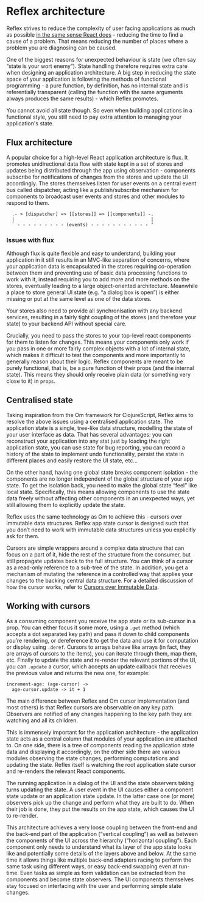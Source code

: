 # Reflex architecture

Reflex strives to reduce the complexity of user facing applications as much as possible [in the same sense React does](https://speakerdeck.com/vjeux/why-does-react-scale-jsconf-2014) - reducing the time to find a cause of a problem. That means reducing the number of places where a problem you are diagnosing can be caused.

One of the biggest reasons for unexpected behaviour is state (we often say “state is your wort enemy”). State handling therefore requires extra care when designing an application architecture. A big step in reducing the state space of your application is following the methods of functional programming - a pure function, by definition, has no internal state and is referentially transparent (calling the function with the same arguments always produces the same results) - which Reflex promotes.

You cannot avoid all state though. So even when building applications in a functional style, you still need to  pay extra attention to managing your application's state.

## Flux architecture

A popular choice for a high-level React application architecture  is flux. It promotes unidirectional data flow with state kept in a set of stores and updates being distributed through the app  using observation - components subscribe for notifications of changes from the stores and update the UI accordingly. The stores themselves listen for user events on a central event bus called dispatcher, acting like a publish/subscribe mechanism for components to broadcast user events and stores and other modules to respond to them.

```
  .- > [dispatcher] => [[stores]] => [[components]] -.
  |                                                  |
  ` - - - - - - - - - (events) - - - - - - - - - - - ‘
```

### Issues with flux

Although flux is quite flexible and easy to understand, building your application in it still results in an MVC-like separation of concerns, where your application data is encapsulated in the stores requiring co-operation between them and preventing use of basic data processing functions to work with it, instead requiring you to add more and more methods on the stores, eventually leading to a large object-oriented architecture. Meanwhile a place to store general UI state (e.g. “a dialog box is open”) is either missing or put at the same level as one of the data stores.

Your stores also need to provide all synchronisation with any backend services, resulting in a fairly tight coupling of the stores (and therefore your state) to your backend API without special care.

Crucially, you need to pass the stores to your top-level react components for them to listen for changes. This means your components only work if you pass in one or more fairly complex objects with a lot of internal state, which makes it difficult to test the components and more importantly to generally reason about their logic. Reflex components are meant to be purely functional, that is, be a pure function of their props (and the internal state). This means they should only receive plain data (or something very close to it) in `props`.

## Centralised state

Taking inspiration from the Om framework for ClojureScript, Reflex aims to resolve the above issues using a centralised application state. The application state is a single, tree-like data structure, modelling the state of your user interface as data. That has several advantages: you can reconstruct your application into any stat just by loading the right application state, you can use state for bug reporting, you can record a history of the state to implement undo functionality, persist the state in different places and easily restore the UI state, etc…

On the other hand, having one global state breaks component isolation - the components are no longer independent of the global structure of your app state. To get the isolation back, you need to make the global state “feel” like local state. Specifically, this means allowing components to use the state data freely without affecting other components in an unexpected ways, yet still allowing them to explicitly update the state.

Reflex uses the same technology as Om to achieve this - cursors over immutable data structures. Reflex app state cursor is designed such that you don’t need to work with immutable data structures unless you explicitly ask for them.

Cursors are simple wrappers around a complex data structure that can focus on a part of it, hide the rest of the structure from the consumer, but still propagate updates back to the full structure. You can think of a cursor as a read-only reference to a sub-tree of the state. In addition, you get a mechanism of mutating the reference in a controlled way that applies your changes to the backing central data structure. For a detailed discussion of how the cursor works, refer to [Cursors over Immutable Data](06-cursors-and-immutables.md).

## Working with cursors

As a consuming component you receive the app state or its sub-cursor in a prop. You can either focus it some more, using a `.get` method (which accepts a dot separated key path) and pass it down to child components you’re rendering, or dereference it to get the data and use it for computation or display using `.deref`. Cursors to arrays behave like arrays (in fact, they are arrays of cursors to the items), you can iterate through them, map them, etc. Finally to update the state and re-render the relevant portions of the UI, you can `.update` a cursor, which accepts an update callback that receives the previous value and returns the new one, for example:

```
increment-age: (age-cursor) ->
  age-cursor.update -> it + 1
```

The main difference between Reflex and Om cursor implementation (and most others) is that Reflex cursors are observable on any key path. Observers are notified of any changes happening to the key path they are watching and all its children.

This is immensely important for the application architecture - the application state acts as a central column that modules of your application are attached to. On one side, there is a tree of components reading the application state data and displaying it accordingly, on the other side there are various modules observing the state changes, performing computations and updating the state. Reflex itself is watching the root application state cursor and re-renders the relevant React components.

The running application is a dialog of the UI and the state observers taking turns updating the state. A user event in the UI causes either a component state update or an application state update. In the latter case one (or more) observers pick up the change and perform what they are built to do. When their job is done, they put the results on the app state, which causes the UI to re-render.

This architecture achieves a very loose coupling between the front-end and the back-end part of the application (“vertical coupling”) as well as between the components of the UI across the hierarchy (“horizontal coupling”). Each component only needs to understand what its layer of the app state looks like and potentially some details of the layers above and below. At the same time it allows things like multiple back-end adapters racing to perform the same task using different ways, or easy back-end swapping even at run-time. Even tasks as simple as form validation can be extracted from the components and become state observers. The UI components themselves stay focused on interfacing with the user and performing simple state changes.
